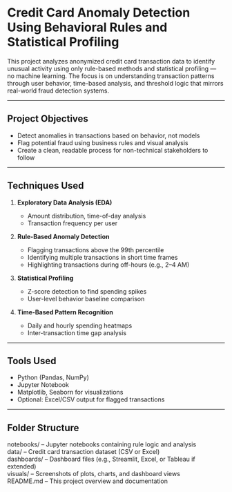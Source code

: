 # Credit Card Anomaly Detection Using Behavioral Rules and Statistical Profiling

This project analyzes anonymized credit card transaction data to identify unusual activity using only rule-based methods and statistical profiling — no machine learning. The focus is on understanding transaction patterns through user behavior, time-based analysis, and threshold logic that mirrors real-world fraud detection systems.

---

## Project Objectives

- Detect anomalies in transactions based on behavior, not models
- Flag potential fraud using business rules and visual analysis
- Create a clean, readable process for non-technical stakeholders to follow

---

## Techniques Used

1. **Exploratory Data Analysis (EDA)**
   - Amount distribution, time-of-day analysis
   - Transaction frequency per user

2. **Rule-Based Anomaly Detection**
   - Flagging transactions above the 99th percentile
   - Identifying multiple transactions in short time frames
   - Highlighting transactions during off-hours (e.g., 2–4 AM)

3. **Statistical Profiling**
   - Z-score detection to find spending spikes
   - User-level behavior baseline comparison

4. **Time-Based Pattern Recognition**
   - Daily and hourly spending heatmaps
   - Inter-transaction time gap analysis

---

## Tools Used

- Python (Pandas, NumPy)
- Jupyter Notebook
- Matplotlib, Seaborn for visualizations
- Optional: Excel/CSV output for flagged transactions

---

## Folder Structure
notebooks/   – Jupyter notebooks containing rule logic and analysis  
data/        – Credit card transaction dataset (CSV or Excel)  
dashboards/  – Dashboard files (e.g., Streamlit, Excel, or Tableau if extended)  
visuals/     – Screenshots of plots, charts, and dashboard views  
README.md    – This project overview and documentation  




